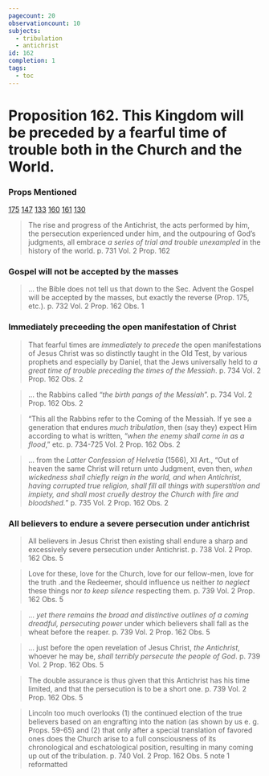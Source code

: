 ```yaml
---
pagecount: 20
observationcount: 10
subjects:
  - tribulation
  - antichrist
id: 162
completion: 1
tags:
  - toc
---
```

# Proposition 162. This Kingdom will be preceded by a fearful time of trouble both in the Church and the World.
### Props Mentioned
[175](Proposition%20175.%20The%20doctrine%20of%20the%20Kingdom%20is%20greatly%20obscured%20and%20perverted%20by%20the%20prevailing%20one%20of%20the%20conversion%20of%20the%20world%20prior%20to%20the%20Advent%20of%20Jesus..md) [147](Proposition%20147.%20This%20Kingdom%20is%20preceded%20by%20a%20wonderful%20shaking%20of%20the%20heavens%20and%20earth..md) [133](Proposition%20133.%20This%20view%20of%20the%20Kingdom%20is%20confirmed%20by%20“the%20Day%20of%20Judgment.”.md) [160](Proposition%20160.%20This%20Kingdom%20is%20set%20up%20in%20the%20divided%20state%20of%20the%20Roman%20Empire..md) [161](Proposition%20161.%20This%20Kingdom%20will%20not%20be%20re-established%20until%20after%20Antichrist%20is%20overthrown..md) [130](Proposition%20130.%20The%20Kingdom%20is%20preceded%20by%20a%20translation%20of%20the%20living%20saints..md) 

>The rise and progress of the Antichrist, the acts performed by him, the persecution experienced under him, and the outpouring of God’s judgments, all embrace *a series of trial and trouble unexampled* in the history of the world.
>p. 731 Vol. 2 Prop. 162
### Gospel will not be accepted by the masses
>... the Bible does not tell us that down to the Sec. Advent the Gospel will be accepted by the masses, but exactly the reverse (Prop. 175, etc.).
>p. 732 Vol. 2 Prop. 162 Obs. 1
### Immediately preceeding the open manifestation of Christ
>That fearful times are *immediately to precede* the open manifestations of Jesus Christ was so distinctly taught in the Old Test, by various prophets and especially by Daniel, that the Jews universally held to *a great time of trouble preceding the times of the Messiah*.
>p. 734 Vol. 2 Prop. 162 Obs. 2

>... the Rabbins called “*the birth pangs of the Messiah*”.
>p. 734 Vol. 2 Prop. 162 Obs. 2

>“This all the Rabbins refer to the Coming of the Messiah. If ye see a generation that endures *much tribulation*, then (say they) expect Him according to what is written, “*when the enemy shall come in as a flood*,” etc.
>p. 734-725 Vol. 2 Prop. 162 Obs. 2

>... from the *Latter Confession of Helvetia* (1566), XI Art., “Out of heaven the same Christ will return unto Judgment, even then, *when wickedness shall chiefly reign in the world, and when Antichrist, having corrupted true religion, shall fill all things with superstition and impiety, and shall most cruelly destroy the Church with fire and bloodshed.*”
>p. 735 Vol. 2 Prop. 162 Obs. 2
### All believers to endure a severe persecution under antichrist
>All believers in Jesus Christ then existing shall endure a sharp and excessively severe persecution under Antichrist.
>p. 738 Vol. 2 Prop. 162 Obs. 5

>Love for these, love for the Church, love for our fellow-men, love for the truth .and the Redeemer, should influence us neither *to neglect* these things nor *to keep silence* respecting them.
>p. 739 Vol. 2 Prop. 162 Obs. 5

>... *yet there remains the broad and distinctive outlines of a coming dreadful, persecuting power* under which believers shall fall as the wheat before the reaper.
>p. 739 Vol. 2 Prop. 162 Obs. 5

>... just before the open revelation of Jesus Christ, *the Antichrist*, whoever he may be, *shall terribly persecute the people of God*.
>p. 739 Vol. 2 Prop. 162 Obs. 5

>The double assurance is thus given that this Antichrist has his time limited, and that the persecution is to be a short one.
>p. 739 Vol. 2 Prop. 162 Obs. 5

>Lincoln too much overlooks 
>(1) the continued election of the true believers based on an engrafting into the nation (as shown by us e. g. Props. 59-65) and 
>(2) that only after a special translation of favored ones does the Church arise to a full consciousness of its chronological and eschatological position, resulting in many coming up out of the tribulation.
>p. 740 Vol. 2 Prop. 162 Obs. 5 note 1 reformatted





